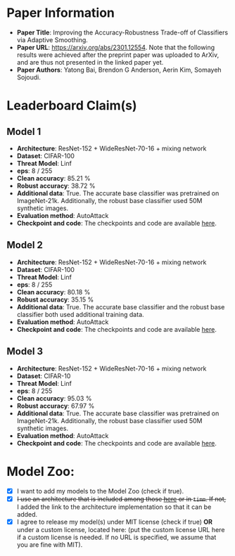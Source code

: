 # Paper Information

- **Paper Title**: Improving the Accuracy-Robustness Trade-off of Classifiers via Adaptive Smoothing.
- **Paper URL**: https://arxiv.org/abs/2301.12554. Note that the following results were achieved after the preprint paper was uploaded to ArXiv, and are thus not presented in the linked paper yet.
- **Paper Authors**: Yatong Bai, Brendon G Anderson, Aerin Kim, Somayeh Sojoudi.

# Leaderboard Claim(s)

## Model 1

- **Architecture**: ResNet-152 + WideResNet-70-16 + mixing network
- **Dataset**: CIFAR-100
- **Threat Model**: Linf
- **eps**: 8 / 255
- **Clean accuracy**: 85.21 %
- **Robust accuracy**: 38.72 %
- **Additional data**: True. The accurate base classifier was pretrained on ImageNet-21k. Additionally, the robust base classifier used 50M synthetic images.
- **Evaluation method**: AutoAttack
- **Checkpoint and code**: The checkpoints and code are available [here](https://github.com/Bai-YT/AdaptiveSmoothing).

## Model 2

- **Architecture**: ResNet-152 + WideResNet-70-16 + mixing network
- **Dataset**: CIFAR-100
- **Threat Model**: Linf
- **eps**: 8 / 255
- **Clean accuracy**: 80.18 %
- **Robust accuracy**: 35.15 %
- **Additional data**: True. The accurate base classifier and the robust base classifier both used additional training data.
- **Evaluation method**: AutoAttack
- **Checkpoint and code**: The checkpoints and code are available [here](https://github.com/Bai-YT/AdaptiveSmoothing).

## Model 3

- **Architecture**: ResNet-152 + WideResNet-70-16 + mixing network
- **Dataset**: CIFAR-10
- **Threat Model**: Linf
- **eps**: 8 / 255
- **Clean accuracy**: 95.03 %
- **Robust accuracy**: 67.97 %
- **Additional data**: True. The accurate base classifier was pretrained on ImageNet-21k. Additionally, the robust base classifier used 50M synthetic images.
- **Evaluation method**: AutoAttack
- **Checkpoint and code**: The checkpoints and code are available [here](https://github.com/Bai-YT/AdaptiveSmoothing).

# Model Zoo:

- [x] I want to add my models to the Model Zoo (check if true).
- [x] <del>I use an architecture that is included among those [here](https://github.com/RobustBench/robustbench/tree/master/robustbench/model_zoo/architectures) or in `timm`. If not,</del> I added the link to the architecture implementation so that it can be added.
- [x] I agree to release my model(s) under MIT license (check if true) **OR** under a custom license, located here: (put the custom license URL here if a custom license is needed. If no URL is specified, we assume that you are fine with MIT).
